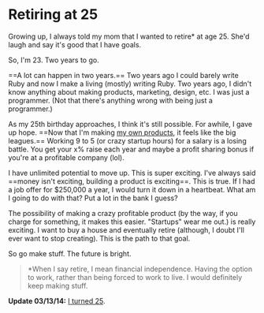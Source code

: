 # Retiring at 25

Growing up, I always told my mom that I wanted to retire* at age 25. She'd laugh and say it's good that I have goals.

So, I'm 23. Two years to go.

==A lot can happen in two years.== Two years ago I could barely write Ruby and now I make a living (mostly) writing Ruby. Two years ago, I didn't know anything about making products, marketing, design, etc. I was just a programmer. (Not that there's anything wrong with being just a programmer.)

As my 25th birthday approaches, I think it's still possible. For awhile, I gave up hope. ==Now that I'm making [my own products](http://cheddarapp.com), it feels like the big leagues.== Working 9 to 5 (or crazy startup hours) for a salary is a losing battle. You get your x% raise each year and maybe a profit sharing bonus if you're at a profitable company (lol).

I have unlimited potential to move up. This is super exciting. I've always said ==money isn't exciting, building a product is exciting==. This is true. If I had a job offer for $250,000 a year, I would turn it down in a heartbeat. What am I going to do with that? Put a lot in the bank I guess?

The possibility of making a crazy profitable product (by the way, if you charge for something, it makes this easier. "Startups" wear me out.) is really exciting. I want to buy a house and eventually retire (although, I doubt I'll ever want to stop creating). This is the path to that goal.

So go make stuff. The future is bright.

> *When I say retire, I mean financial independence. Having the option to work, rather than being forced to work to live. I would definitely keep making stuff.

**Update 03/13/14:** [I turned 25](http://soff.es/twenty-five).
